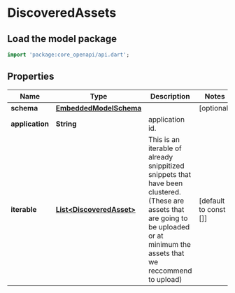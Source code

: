 # DiscoveredAssets

## Load the model package
```dart
import 'package:core_openapi/api.dart';
```

## Properties
Name | Type | Description | Notes
------------ | ------------- | ------------- | -------------
**schema** | [**EmbeddedModelSchema**](EmbeddedModelSchema) |  | [optional] 
**application** | **String** | application id. | 
**iterable** | [**List\<DiscoveredAsset\>**](DiscoveredAsset) | This is an iterable of already snippitized snippets that have been clustered.(These are assets that are going to be uploaded or at minimum the assets that we reccommend to upload) | [default to const []]




